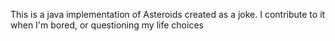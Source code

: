 This is a java implementation of Asteroids created as a joke. 
I contribute to it when I'm bored, or questioning my life choices
